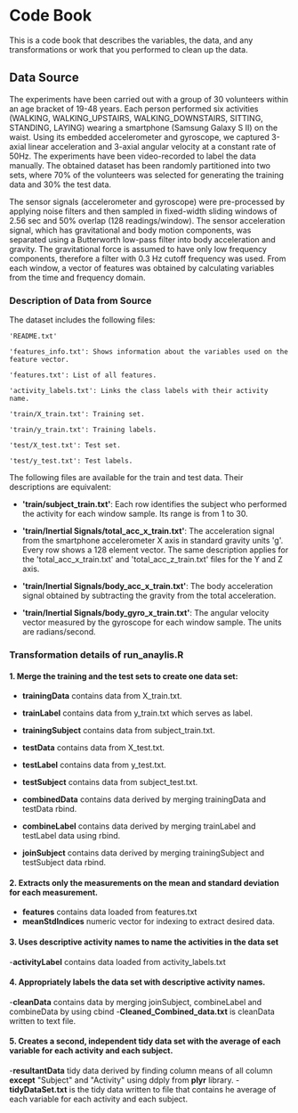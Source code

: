 # Code Book
This is a code book that describes the variables, the data, and any transformations or work that you performed to clean up the data.

## Data Source
The experiments have been carried out with a group of 30 volunteers within an age bracket of 19-48 years. Each person performed six activities (WALKING, WALKING_UPSTAIRS, WALKING_DOWNSTAIRS, SITTING, STANDING, LAYING) wearing a smartphone (Samsung Galaxy S II) on the waist. Using its embedded accelerometer and gyroscope, we captured 3-axial linear acceleration and 3-axial angular velocity at a constant rate of 50Hz. The experiments have been video-recorded to label the data manually. The obtained dataset has been randomly partitioned into two sets, where 70% of the volunteers was selected for generating the training data and 30% the test data.

The sensor signals (accelerometer and gyroscope) were pre-processed by applying noise filters and then sampled in fixed-width sliding windows of 2.56 sec and 50% overlap (128 readings/window). The sensor acceleration signal, which has gravitational and body motion components, was separated using a Butterworth low-pass filter into body acceleration and gravity. The gravitational force is assumed to have only low frequency components, therefore a filter with 0.3 Hz cutoff frequency was used. From each window, a vector of features was obtained by calculating variables from the time and frequency domain.

### Description of Data from Source
The dataset includes the following files:

    'README.txt'

    'features_info.txt': Shows information about the variables used on the feature vector.

    'features.txt': List of all features.

    'activity_labels.txt': Links the class labels with their activity name.

    'train/X_train.txt': Training set.

    'train/y_train.txt': Training labels.

    'test/X_test.txt': Test set.

    'test/y_test.txt': Test labels.

The following files are available for the train and test data. Their descriptions are equivalent:

- **'train/subject_train.txt'**: Each row identifies the subject who performed the activity for each window sample. Its range is from 1 to 30.

- **'train/Inertial Signals/total_acc_x_train.txt'**: The acceleration signal from the smartphone accelerometer X axis in standard gravity units 'g'. Every row shows a 128 element vector. The same description applies for the 'total_acc_x_train.txt' and 'total_acc_z_train.txt' files for the Y and Z axis.

- **'train/Inertial Signals/body_acc_x_train.txt'**: The body acceleration signal obtained by subtracting the gravity from the total acceleration.

- **'train/Inertial Signals/body_gyro_x_train.txt'**: The angular velocity vector measured by the gyroscope for each window sample. The units are radians/second.

### Transformation details of run_anaylis.R


#### 1. Merge the training and the test sets to create one data set:

- **trainingData** contains data from X_train.txt. 
- **trainLabel** contains data from y_train.txt which serves as label. 
- **trainingSubject** contains data from subject_train.txt. 

- **testData** contains data from X_test.txt. 
- **testLabel** contains data from y_test.txt. 
- **testSubject** contains data from subject_test.txt. 

- **combinedData** contains data derived by merging trainingData and testData rbind. 
- **combineLabel** contains data derived by merging trainLabel and testLabel data using rbind. 
- **joinSubject** contains data derived by merging trainingSubject and testSubject data rbind. 

#### 2. Extracts only the measurements on the mean and standard deviation for each measurement.

- **features** contains data loaded from features.txt
- **meanStdIndices** numeric vector for indexing to extract desired data.

#### 3. Uses descriptive activity names to name the activities in the data set

-**activityLabel** contains data loaded from activity_labels.txt 

#### 4. Appropriately labels the data set with descriptive activity names.

-**cleanData** contains data by merging joinSubject, combineLabel and combineData by using cbind
-**Cleaned_Combined_data.txt** is cleanData written to text file.

#### 5. Creates a second, independent tidy data set with the average of each variable for each activity and each subject.

-**resultantData** tidy data derived by finding column means of all column **except** "Subject" and "Activity" using ddply from **plyr** library.
-**tidyDataSet.txt** is the tidy data written to file that contains he average of each variable for each activity and each subject.
